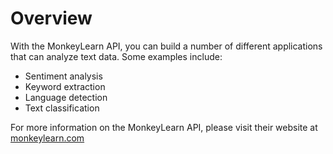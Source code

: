 # Overview

With the MonkeyLearn API, you can build a number of different applications that
can analyze text data. Some examples include:

- Sentiment analysis
- Keyword extraction
- Language detection
- Text classification

For more information on the MonkeyLearn API, please visit their website at
[monkeylearn.com](https://monkeylearn.com)
